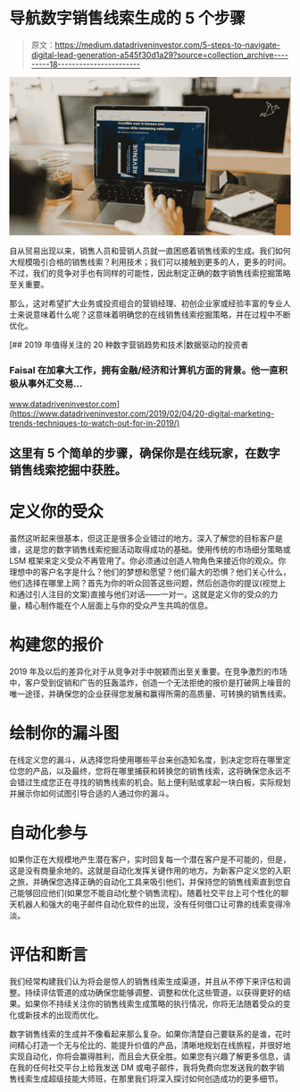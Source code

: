 # 导航数字销售线索生成的 5 个步骤

> 原文：<https://medium.datadriveninvestor.com/5-steps-to-navigate-digital-lead-generation-a545f30d1a29?source=collection_archive---------18----------------------->

![](img/2fb9040142a124ff3e47272d132857cb.png)

自从贸易出现以来，销售人员和营销人员就一直困惑着销售线索的生成。我们如何大规模吸引合格的销售线索？利用技术；我们可以接触到更多的人，更多的时间。不过，我们的竞争对手也有同样的可能性，因此制定正确的数字销售线索挖掘策略至关重要。

那么，这对希望扩大业务或投资组合的营销经理、初创企业家或经验丰富的专业人士来说意味着什么呢？这意味着明确您的在线销售线索挖掘策略，并在过程中不断优化。

[](https://www.datadriveninvestor.com/2019/02/04/20-digital-marketing-trends-techniques-to-watch-out-for-in-2019/) [## 2019 年值得关注的 20 种数字营销趋势和技术|数据驱动的投资者

### Faisal 在加拿大工作，拥有金融/经济和计算机方面的背景。他一直积极从事外汇交易…

www.datadriveninvestor.com](https://www.datadriveninvestor.com/2019/02/04/20-digital-marketing-trends-techniques-to-watch-out-for-in-2019/) 

## 这里有 5 个简单的步骤，确保你是在线玩家，在数字销售线索挖掘中获胜。

# 定义你的受众

虽然这听起来很基本，但这正是很多企业错过的地方。深入了解您的目标客户是谁，这是您的数字销售线索挖掘活动取得成功的基础。使用传统的市场细分策略或 LSM 框架来定义受众不再管用了。你必须通过创造人物角色来接近你的观众。你理想中的客户名字是什么？他们的梦想和愿望？他们最大的恐惧？他们关心什么，他们选择在哪里上网？首先为你的听众回答这些问题，然后创造你的提议(视觉上和通过引人注目的文案)直接与他们对话——一对一。这就是定义你的受众的力量，精心制作能在个人层面上与你的受众产生共鸣的信息。

# 构建您的报价

2019 年及以后的差异化对于从竞争对手中脱颖而出至关重要。在竞争激烈的市场中，客户受到促销和广告的狂轰滥炸，创造一个无法拒绝的报价是打破网上噪音的唯一途径，并确保您的企业获得您发展和赢得所需的高质量、可转换的销售线索。

# 绘制你的漏斗图

在线定义您的漏斗，从选择您将使用哪些平台来创造知名度，到决定您将在哪里定位您的产品，以及最终，您将在哪里捕获和转换您的销售线索，这将确保您永远不会错过生成您正在寻找的销售线索的机会。贴上便利贴或拿起一块白板，实际规划并展示你如何试图引导合适的人通过你的漏斗。

# 自动化参与

如果你正在大规模地产生潜在客户，实时回复每一个潜在客户是不可能的，但是，这是没有商量余地的。这就是自动化发挥关键作用的地方。为新客户定义您的入职之旅，并确保您选择正确的自动化工具来吸引他们，并保持您的销售线索直到您自己能够回应他们(如果您不能自动化整个销售流程)。随着社交平台上可个性化的聊天机器人和强大的电子邮件自动化软件的出现，没有任何借口让可靠的线索变得冷淡。

# 评估和断言

我们经常构建我们认为将会是惊人的销售线索生成渠道，并且从不停下来评估和调整。持续评估管道的成功确保您能够调整、调整和优化这些管道，以获得更好的结果。如果你不持续关注你的销售线索生成策略的执行情况，你将无法随着受众的变化或新技术的出现而优化。

数字销售线索的生成并不像看起来那么复杂。如果你清楚自己要联系的是谁，花时间精心打造一个无与伦比的、能提升价值的产品，清晰地规划在线旅程，并很好地实现自动化，你将会赢得胜利，而且会大获全胜。如果您有兴趣了解更多信息，请在我的任何社交平台上给我发送 DM 或电子邮件，我将免费向您发送我的数字销售线索生成超级技能大师班，在那里我们将深入探讨如何创造成功的更多细节。
